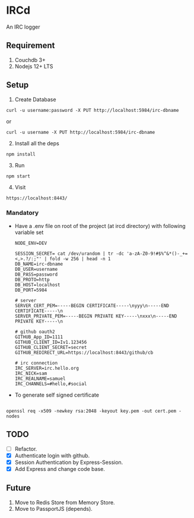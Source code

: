 # IRCd

An IRC logger

## Requirement

1. Couchdb 3+
2. Nodejs 12+ LTS

## Setup

1. Create Database

```
curl -u username:password -X PUT http://localhost:5984/irc-dbname
```

or

```
curl -u username -X PUT http://localhost:5984/irc-dbname
```

2. Install all the deps

```
npm install
```

3. Run

```
npm start
```

4. Visit

```
https://localhost:8443/
```

### Mandatory

- Have a .env file on root of the project (at ircd directory) with following variable set

  ```
  NODE_ENV=DEV

  SESSION_SECRET= cat /dev/urandom | tr -dc 'a-zA-Z0-9!#$%^&*()-_+=<,>.?/:;"' | fold -w 256 | head -n 1
  DB_NAME=irc-dbname
  DB_USER=username
  DB_PASS=password
  DB_PROTO=http
  DB_HOST=localhost
  DB_PORT=5984

  # server
  SERVER_CERT_PEM=-----BEGIN CERTIFICATE-----\nyyy\n-----END CERTIFICATE-----\n
  SERVER_PRIVATE_PEM=-----BEGIN PRIVATE KEY-----\nxxx\n-----END PRIVATE KEY-----\n

  # github oauth2
  GITHUB_App_ID=1111
  GITHUB_CLIENT_ID=Iv1.123456
  GITHUB_CLIENT_SECRET=secret
  GITHUB_REDIRECT_URL=https://localhost:8443/github/cb

  # irc connection
  IRC_SERVER=irc.hello.org
  IRC_NICK=sam
  IRC_REALNAME=samuel
  IRC_CHANNELS=#hello,#social
  ```

* To generate self signed certificate

```

openssl req -x509 -newkey rsa:2048 -keyout key.pem -out cert.pem -nodes

```

<!-- ```
Top level modules
npm ls -g --depth=0

-- generate self signed certificate --
openssl req -x509 -newkey rsa:2048 -keyout key.pem -out cert.pem -nodes

to get node via sudo in package.json otherwise sudo can't be used
           src            target
sudo ln -s $(type -p node) /usr/bin/node
``` -->

## TODO

- [ ] Refactor.
- [x] Authenticate login with github.
- [x] Session Authentication by Express-Session.
- [x] Add Express and change code base.

## Future

1. Move to Redis Store from Memory Store.
2. Move to PassportJS (depends).
